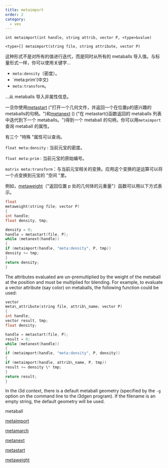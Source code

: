 ```yaml
---
title: metaimport
order: 2
category:
  - vex
---
```


`int metaimport(int handle, string attrib, vector P, <type>&value)`

`<type>[] metaimport(string file, string attribute, vector P)`

这种形式不是对所有的值进行迭代，而是同时从所有的 metaballs 导入值。与标量形式一样，你可以使用关键字...

- `meta:density`（密度）。
- `meta:prim'(中文)
- `meta:transform`。

...从 metaballs 导入非属性信息。

一旦你使用[metastart](metastart.html) ("打开一个几何文件，并返回一个在位置p的感兴趣的metaballs的句柄。")和[metanext](metanext.html) () ("在 metastart()函数返回的 metaballs 列表中迭代到下一个 metaballs。")得到一个 metaball 的句柄，你可以用`metaimport`查询 metaball 的属性。

有三个 "特殊 "属性可以查询。

`float meta:density` : 当前元宝的密度。

`float meta:prim` : 当前元宝的原始编号。

`matrix meta:transform`：与当前元宝相关的变换。应用这个变换的逆运算可以将一个点变换到元宝的 "空间 "里。

例如，[metaweight](metaweight.html)（"返回位置 p 处的几何体的元重量"）函数可以用以下方式表示。

```c
float
metaweight(string file; vector P)
{
int handle;
float density, tmp;

density = 0;
handle = metastart(file, P);
while (metanext(handle))
{
if (metaimport(handle, "meta:density", P, tmp))
density += tmp;
}
return density;
}

```

The attributes evaluated are un-premultiplied by the weight of the
metaball at the position and must be multiplied for blending. For
example, to evaluate a vector attribute (say color) on metaballs, the
following function could be used:

```c
vector
meta\_attribute(string file, attrib\_name; vector P)
{
int handle;
vector result, tmp;
float density;

handle = metastart(file, P);
result = 0;
while (metanext(handle))
{
if (metaimport(handle, "meta:density", P, density))
{
if (metaimport(handle, attrib\_name, P, tmp))
result += density \* tmp;
}
return result;
}

```

In the i3d context, there is a default metaball geometry (specified
by the `-g` option on the command line to the i3dgen program). If the
filename is an empty string, the default geometry will be used.

metaball

[metaimport](metaimport.html)

[metamarch](metamarch.html)

[metanext](metanext.html)

[metastart](metastart.html)

[metaweight](metaweight.html)
